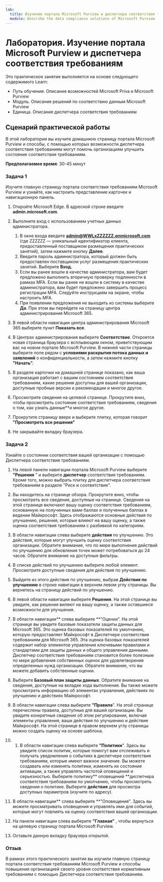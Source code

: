 ```yaml
---
lab:
  title: Изучение портала Microsoft Purview и диспетчера соответствия требованиям
  module: Describe the data compliance solutions of Microsoft Purview
---
```


# Лаборатория. Изучение портала Microsoft Purview и диспетчера соответствия требованиям

Это практическое занятие выполняется на основе следующего содержимого Learn:

- Путь обучения. Описание возможностей Microsoft Priva и Microsoft Purview
- Модуль. Описание решений по соответствию данным Microsoft Purview
- Единица. Описание диспетчера соответствия требованиям

## Сценарий практической работы

В этой лаборатории вы изучите домашнюю страницу портала Microsoft Purview и способы, с помощью которых возможности диспетчера соответствия требованиям могут помочь организациям улучшить состояние соответствия требованиям.

**Предполагаемое время**: 30-45 минут

### Задача 1

Изучите главную страницу портала соответствия требованиям Microsoft Purview и узнайте, как настроить представление карточек и навигационную панель.

1. Откройте Microsoft Edge. В адресной строке введите **admin.microsoft.com**.
1. Выполните вход с использованием учетных данных администратора.
    1. В окне входа введите **admin@WWLxZZZZZZ.onmicrosoft.com** (где ZZZZZZ — уникальный идентификатор клиента, предоставленный поставщиком размещения практических занятий), затем нажмите кнопку **Далее**.
    1. Введите пароль администратора, который должен быть предоставлен поставщиком услуг размещения практических занятий. Выберите **Вход.**
    1. Если вы ранее вошли в качестве администратора, вам будет предложено выполнить вторичную проверку подлинности в рамках MFA. Если вы ранее не вошли в систему в качестве администратора, вам будет предложено завершить процесс регистрации MFA. Следуйте инструкциям на экране, чтобы настроить MFA.
    1. При появлении предложения не выходить из системы выберите **Да**. При этом вы перейдете на страницу центра администрирования Microsoft 365.

1. В левой области навигации центра администрирования Microsoft 365 выберите пункт **Показать все**.

1. В Центрах администрирования выберите **Соответствие**.  Откроется новая страница браузера с всплывющим окном, приветствующим вас на новом портале Microsoft Purview. В нижней части страницы выберите поле рядом с **условиями раскрытия потока данных и заявлений** о конфиденциальности, а затем нажмите кнопку **"Начать".**

1. В разделе карточки на домашней странице показано, как ваша организация работает с вашим состоянием соответствия требованиям, какие решения доступны для вашей организации, доступные пробные версии и рекомендации и многое другое.

1. Просмотрите сведения на целевой странице.  Прокрутите вниз, чтобы просмотреть состояние соответствия требованиям, сведения о том, как узнать данные**и многое другое.

1. Прокрутите страницу вверх и выберите плитку, которая говорит **"Просмотреть все решения"**

1. Не закрывайте вкладку браузера.

### Задача 2

Узнайте о состоянии соответствия вашей организации с помощью Диспетчера соответствия требованиям.

1. На левой панели навигации портала Microsoft Purview выберите **"Решения** " и выберите **диспетчер** соответствия требованиям.  Кроме того, можно выбрать плитку для диспетчера соответствия требованиям в разделе "Риск и соответствие".

1. Вы находитесь на странице обзора. Прокрутите вниз, чтобы просмотреть все сведения, доступные на странице.  Сведения на этой странице включают вашу оценку соответствия требованиям, основанную на полученных вами баллах и полученных баллах в ведении Майкрософт.   Здесь отображаются основные действия по улучшению, решения, которые влияют на вашу оценку, а также оценка соответствия требованиям с разбивкой по категориям.

1. В области навигации слева выберите **действия** по улучшению.  Это действия, которые могут улучшить оценку соответствия организации. Обратите внимание, что по мере выполнения действий по улучшению для обновления точек может потребоваться до 24 часов.  Обратите внимание на доступные фильтры.

1. В списке действий по улучшению выберите любой элемент.  Просмотрите доступные сведения для действия по улучшению.

1. Выйдите из этого действия по улучшению, выбрав **Действия по улучшению** в строке навигации в верхнем левом углу страницы.  Вы вернетесь на страницу действий по улучшению.

1. В левой области навигации выберите **Решения**. На этой странице вы увидите, как решения виляют на вашу оценку, а также оставшиеся возможности для улучшения.

1. В области навигации** слева выберите **"Оценки". На этой странице вы увидите базовые показатели защиты данных для Microsoft 365.  Это оценка базовых показателей по умолчанию, которую предоставляет Майкрософт в Диспетчере соответствия требованиям для Microsoft 365.  Эта оценка базовых показателей содержит набор элементов управления ключевыми правилами и стандартами для защиты данных и общего управления данными. Диспетчер соответствия требованиям становится более полезным по мере добавления собственных оценок для удовлетворения определенных нужд организации.  Обратите внимание, что вы можете добавить собственные оценки.

1. Выберите **Базовый план защиты данных**.  Обратите внимание на сведения, доступные на вкладке хода выполнения. Вы также можете просмотреть информацию об элементах управления, действиях по улучшению и действиях Майкрософт.  

1. В области навигации слева выберите **"Правила**".  На этой странице перечислены правила, доступные для вашей организации. Вы увидите конкретные сведения об этом регулировании, включая элементы управления, ваши действия по улучшению и действие Майкрософт. На этой странице в правом верхнем углу страницы можно создать оценку на основе шаблона.

1. 1. В области навигации слева выберите **"Политики**". Здесь вы увидите список политик, которые помогут вам отслеживать и получать уведомления о событиях в диспетчере соответствия требованиям, которые имеют важное значение. Вы можете создавать или изменять политики, изменять их состояние активации, а также управлять частотой оповещений и серьезностью. Выберите политику** оповещений **диспетчера соответствия требованиям по умолчанию, чтобы просмотреть сведения о политике.  Выберите **действия** для просмотра доступных параметров (изучите по адресу).

1. В области навигации** слева выберите **"Оповещения".   Здесь вы можете просматривать оповещения и управлять ими для событий, которые могут повлиять на оценку соответствия вашей организации. 

1. На панели навигации слева выберите **"Главная"** , чтобы вернуться на целевую страницу портала Microsoft Purview.

1. Оставьте данную вкладку браузера открытой.

### Отзыв

В рамках этого практического занятия вы изучили главную страницу портала соответствия требованиям Microsoft Purview и способы повышения организацией своего уровня соответствия нормативным требованиям с помощью Диспетчера соответствия требованиям.
